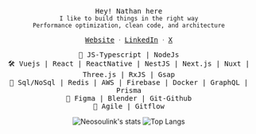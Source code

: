 <p align="center">
 <samp>Hey! Nathan here</samp></br>
  <samp>
    <code>I like to build things in the right way</code><br/>
    <code>Performance optimization, clean code, and architecture</code><br/>
    <p align="center">
      <samp>
        <a href="https://nathan-mande.netlify.app/">Website</a> ᐧ
        <a href="https://www.linkedin.com/in/nathan-mande-87b0b2196">LinkedIn</a> ᐧ
        <a href="https://twitter.com/nsl_nathan">X</a>
      </samp>
    </p>
  </samp>
</p>
<p align="center">
  <samp>🔑 JS-Typescript | NodeJs</samp></br>
  <samp>🛠 Vuejs | React | ReactNative | NestJS | Next.js | Nuxt | Three.js | RxJS | Gsap</samp></br>
  <samp>💾 Sql/NoSql | Redis | AWS | Firebase | Docker | GraphQL | Prisma</samp></br>
  <samp>🧰 Figma | Blender | Git-Github</samp></br>
  <samp>📌 Agile | Gitflow</samp>
</p>

<p align="center">
  <img alt="Neosoulink's stats" src="https://github-readme-stats.vercel.app/api?username=Neosoulink&show_icons=true&icon_color=2F81F7&layout=compact&show_owner=true&theme=gotham&text_color=999999&bg_color=00000000&title_color=2F81F7&hide_title=true&hide_border=true" />
  <img alt="Top Langs" src="https://github-readme-stats.vercel.app/api/top-langs/?username=Neosoulink&include_all_commits=true&layout=compact&langs_count=6&hide=html,css,less,scss,hack,php,javascript,blade&show_icons=true&icon_color=2F81F7&count_private=true&theme=gotham&text_color=999999&bg_color=00000000&title_color=2F81F7&hide_border=true" />
</p>

